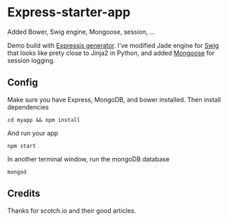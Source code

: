 # Express-starter-app

Added Bower, Swig engine, Mongoose, session, ...

Demo build with [Expressjs generator](http://expressjs.com/guide.html). I've modified Jade engine for [Swig](http://paularmstrong.github.io/swig/docs) that looks like prety close to Jinja2 in Python, and added [Mongoose](http://mongoosejs.com/) for session logging.


## Config

Make sure you have Express, MongoDB, and bower installed. Then install dependencies

	cd myapp && npm install 

And run your app

	npm start

In another terminal window, run the mongoDB database

	mongod


## Credits

Thanks for scotch.io and their good articles.
